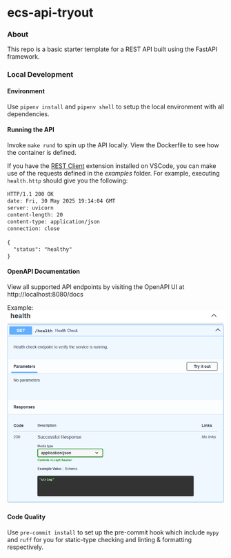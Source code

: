 # ecs-api-tryout

### About
This repo is a basic starter template for a REST API built using the FastAPI framework.

### Local Development

#### Environment
Use `pipenv install` and `pipenv shell` to setup the local environment with all dependencies.

#### Running the API
Invoke `make rund` to spin up the API locally. View the Dockerfile to see how the container is defined.

If you have the [REST Client](https://marketplace.visualstudio.com/items?itemName=humao.rest-client)
 extension installed on VSCode, you can make use of the requests defined in the *examples* folder.
For example, executing `health.http` should give you the following:

```
HTTP/1.1 200 OK
date: Fri, 30 May 2025 19:14:04 GMT
server: uvicorn
content-length: 20
content-type: application/json
connection: close

{
  "status": "healthy"
}
```

#### OpenAPI Documentation
View all supported API endpoints by visiting the OpenAPI UI at http://localhost:8080/docs

Example:
![alt text](assets/image.png)

#### Code Quality
Use `pre-commit install` to set up the pre-commit hook which include `mypy` and `ruff` for you for static-type checking and linting & formatting respectively.
